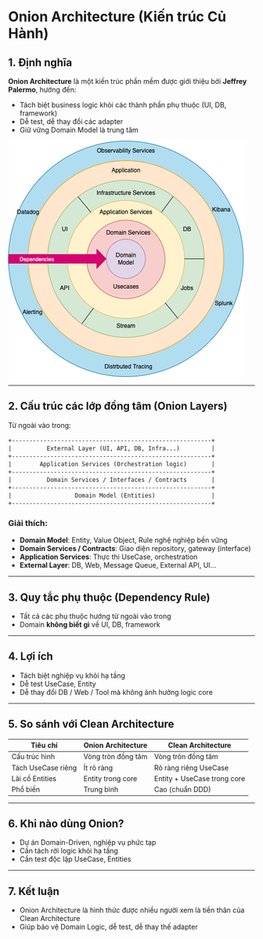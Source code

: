 # Onion Architecture (Kiến trúc Củ Hành)

## 1. Định nghĩa

**Onion Architecture** là một kiến trúc phần mềm được giới thiệu bởi **Jeffrey Palermo**, hướng đến:

* Tách biệt business logic khỏi các thành phần phụ thuộc (UI, DB, framework)
* Dễ test, dễ thay đổi các adapter
* Giữ vững Domain Model là trung tâm

![Onion Architecture Diagram](./../images/onion.png)

---

## 2. Cấu trúc các lớp đồng tâm (Onion Layers)

Từ ngoài vào trong:

```
+---------------------------------------------------------+
|          External Layer (UI, API, DB, Infra...)         |
+---------------------------------------------------------+
|        Application Services (Orchestration logic)       |
+---------------------------------------------------------+
|          Domain Services / Interfaces / Contracts       |
+---------------------------------------------------------+
|                  Domain Model (Entities)                |
+---------------------------------------------------------+
```

### Giải thích:

* **Domain Model**: Entity, Value Object, Rule nghệ nghiệp bền vững
* **Domain Services / Contracts**: Giao diện repository, gateway (interface)
* **Application Services**: Thực thi UseCase, orchestration
* **External Layer**: DB, Web, Message Queue, External API, UI...

---

## 3. Quy tắc phụ thuộc (Dependency Rule)

* Tất cả các phụ thuộc hướng từ ngoài vào trong
* Domain **không biết gì** về UI, DB, framework

---

## 4. Lợi ích

* Tách biệt nghiệp vụ khỏi hạ tầng
* Dễ test UseCase, Entity
* Dễ thay đổi DB / Web / Tool mà không ảnh hưởng logic core

---

## 5. So sánh với Clean Architecture

| Tiêu chí           | Onion Architecture | Clean Architecture          |
| ------------------ | ------------------ | --------------------------- |
| Cấu trúc hình      | Vòng tròn đồng tâm | Vòng tròn đồng tâm          |
| Tách UseCase riêng | Ít rõ ràng         | Rõ ràng riêng UseCase       |
| Lãi cố Entities    | Entity trong core  | Entity + UseCase trong core |
| Phổ biến           | Trung bình         | Cao (chuẩn DDD)             |

---

## 6. Khi nào dùng Onion?

* Dự án Domain-Driven, nghiệp vụ phức tạp
* Cần tách rời logic khỏi hạ tầng
* Cần test độc lập UseCase, Entities

---

## 7. Kết luận

* Onion Architecture là hình thức được nhiều người xem là tiền thân của Clean Architecture
* Giúp bảo vệ Domain Logic, dễ test, dễ thay thế adapter

